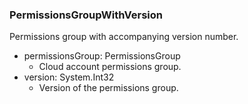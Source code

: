 ### PermissionsGroupWithVersion
Permissions group with accompanying version number.

- permissionsGroup: PermissionsGroup
  - Cloud account permissions group.
- version: System.Int32
  - Version of the permissions group.

